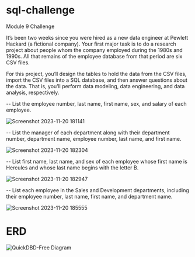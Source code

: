 # sql-challenge
Module 9 Challenge

It’s been two weeks since you were hired as a new data engineer at Pewlett Hackard (a fictional company). Your first major task is to do a research project about people whom the company employed during the 1980s and 1990s. All that remains of the employee database from that period are six CSV files.

For this project, you’ll design the tables to hold the data from the CSV files, import the CSV files into a SQL database, and then answer questions about the data. That is, you’ll perform data modeling, data engineering, and data analysis, respectively.

-- List the employee number, last name, first name, sex, and salary of each employee.

![Screenshot 2023-11-20 181141](https://github.com/Samantha0Hall/sql-challenge/assets/140672220/0fe0a70e-5d0f-47db-ab34-11e0fe64cb1e)

-- List the manager of each department along with their department number, department name, employee number, last name, and first name.

![Screenshot 2023-11-20 182304](https://github.com/Samantha0Hall/sql-challenge/assets/140672220/ad5ebccd-0ed2-4449-a5e9-a2c8a4898539)

-- List first name, last name, and sex of each employee whose first name is Hercules and whose last name begins with the letter B.

![Screenshot 2023-11-20 182947](https://github.com/Samantha0Hall/sql-challenge/assets/140672220/79dd3f76-d68f-412a-8cc0-b01858b65c77)

-- List each employee in the Sales and Development departments, including their employee number, last name, first name, and department name.

![Screenshot 2023-11-20 185555](https://github.com/Samantha0Hall/sql-challenge/assets/140672220/ae6c5dd3-aea5-41f1-b015-f0debbd38b38)

# ERD

![QuickDBD-Free Diagram](https://github.com/Samantha0Hall/sql-challenge/assets/140672220/3b314c53-a2d2-4222-802e-febd44dbcf4b)
